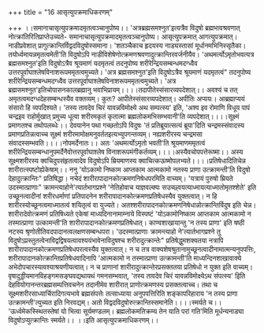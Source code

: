 +++
title = "16 आसृत्युपक्रमाधिकरणम्"

+++
।।समानाचासृत्युपक्रमादमृतत्वञ्चानुपोष्य।। 'अत्रब्रह्मसमश्नुत'इत्यत्रैव विदुषो ब्रह्मभावश्रवणात् नोत्क्रांतिरितिप्राप्तेउच्यते- समानाचासृत्युपक्रमादमृतत्वञ्चानुपोष्य। आसृत्युपक्रमात् आगत्युपक्रमात्। नाडीप्रवेशात् प्रागुत्क्रान्तिर्विद्वदविदुषोस्समाना। 'शतञ्चैकाच हृदयस्य नाड्यस्तासां मूर्धानमभिनिस्सृतैका। तयोर्ध्वमायन्नमृतत्वमेती'ति विदुषोऽपि नाडीविशेषेणोत्क्रमणश्रवणादुत्क्रान्तिरवर्जनीयैव। 'अथमर्त्योऽमृतोभवत्यत्र ब्रह्मसमश्नुत'इति विदुषोऽत्रैव श्रूयमाणं यदमृतत्वं तदनुपोष्य शरीरेन्द्रियसम्बन्धमदग्ध्वैव उत्तरपूर्वाघाश्लेषविनाशरूपममृतत्वमुच्यते। 'अत्र ब्रह्मसमश्नुत'इति विदुषोऽत्रैव श्रूयमाणं यदमृतत्वं" तदनुपोष्य शरीरेन्द्रियसम्बन्धमदग्ध्वैव उत्तरपूर्वाघाश्लेषविनाशरूपममृतत्वमुच्यते। 'अत्र ब्रह्मसमश्नुत'इतिचोपासनकालब्रह्मानु भवाभिप्रायम्।।।।तदापीतेस्संसारव्यपदेशात्।। अवश्यं च तत् अमृतत्वमदग्धदेहसम्बन्धस्यैव वक्तव्यम्। कुतः? आपीतेस्संसारव्यपदेशात्। अपीतिः अप्ययः। आब्रह्माप्ययं संसारो हि व्यपदिश्यते। 'तस्य तावदेव चिरं यावन्नविमोक्ष्ये अथ सम्पत्स्य' इति, 'अश्व इव रोमाणि विधूय पापं चन्द्रइव राहोर्मुखात् प्रमुच्य धूत्वा शरीरमकृतं कृतात्मा ब्रह्मलोकमभिसम्भवानी'ति व्यपदेशात्।।।।सूक्ष्मं प्रमाणतश्च तथोपलब्धेः।। देवयानेन पथा गच्छतोऽपि विदुषः 'तं प्रतिब्रूयात्सत्यं ब्रूया'दिति चन्द्रमस्संवादस्य प्रमाणप्रतिन्नत्वाच्च सूक्ष्मं शरीरमामोक्षमनुवर्ततइत्यभ्युपगन्तव्यम्। नह्यशरीरस्य चन्द्रमसा संवादस्सम्भवति।।।।नोपमर्देनातः।। अतः 'अथमर्त्योऽमृतो भवती'ति श्रूयमाणममृतत्वं शरीरेन्द्रियसम्बन्धानुपमर्देनैवोत्तरपूर्वाघाश्लेष विनाशरूपमंगीकर्तव्यम्।।।।अस्यैवचोपपत्तेरूष्मा।। अस्य सूक्ष्मशरीरस्य क्वचिदुपसंहृतत्वादेव विदुषोऽपि म्रियमाणस्य क्वाचित्कऊष्मोपलभ्यते।।।।प्रतिषेधादितिचेन्न शारीरात्स्पष्टोह्येकेषाम्।। ननु 'योऽकामो निष्काम आप्तकाम आत्मकामो नतस्य प्राणा उत्क्रामन्ती'ति विदुषो देहादुत्क्रान्तिः" प्रतिषिद्धा। नचेदं शारीरापादानकोत्क्रमणनिषेधपरमिति वाच्यम्। 'यत्रायं पुरुषो म्रियते उदस्मात्प्राणाः" क्रामन्त्याहोने'त्यार्तभागप्रश्ने 'नेतिहोवाच याज्ञवल्क्यः सउच्छ्वयत्याध्मायत्याध्मातोमृतश्शेते' इति उच्छूनत्वादीनां शरीरधर्माणां प्रतिपादनेन शरीरापादानकोत्क्रमणप्रतिषेधस्यैव युक्तत्वात्। न हि शारीरस्योच्छूनत्वमाध्मातत्वं शयितृत्वं वा युज्यते। अतश्शरीरापादनकोत्क्रमणनिषेधान्नोत्क्रान्तिर्विदुष इति चेन्न। शारीरादेवोत्क्रमणं प्रतिषिध्यते एकेषां माध्यदिनानामाम्नाये विस्पष्टं 'योऽकामोनिष्काम आप्तकाम आत्मकामो न तस्मात्प्राणा उत्कामन्ती'ति शारीरापादानकोत्क्रमणप्रतिषेधात्। काण्वशाखायान्तु 'न तस्य प्राणा' इति षष्ठी नटस्य श्रृणोतीतिवदपादानत्वलक्षणसम्बन्धपरा। 'उदस्मात्प्राणाः क्रामन्त्याहो ने'त्यार्तभागप्रश्ने तु विदुषोऽप्रस्तुतत्वेनाविद्वद्विषयत्वावश्ययंभावेनाविदुषश्च शरीरादुत्क्रान्तेः" प्रतिषेद्धुमशक्यतया नत्रापि शारीरापादानकोत्क्रमणप्रतिषेधपरत्वस्यैव युक्तत्वात्। न च तत्र वाक्यशेषश्रुतानामुच्छूनत्वादीनामात्मन्यनुपपत्तिः, शरीरापादानकोत्क्रान्तिप्रतिषेधवादिनापि 'आत्मकामो न तस्मात्प्राणा उत्क्रामन्ती'ति माध्यन्दिनशाखावाक्ये अभेदोपचारस्यावश्याश्रयणीयत्वात्। न च प्राणानां शारीरादुत्क्रान्तेरप्रसक्ततया प्रतिषेधो न युक्त इति वाच्यम्। वृषादुड्डीयमानविहङ्गमसङ्घवद्यथायथं गमनसम्भवात्, 'तस्य तावदेव चिरं यावन्नविमोक्ष्येऽथ संपत्स्य' इिति देहवियोगानन्तरब्रह्मसम्पत्तिवचनेन तदानीमेव शारीरात् प्राणोत्क्रमणस्य प्रसक्तत्वाच्च। तथा च सूक्ष्मशरीरसाध्यार्चिरादिगत्यभावे ब्रह्मसंपत्तेः तत्साध्याया अनुपपत्तिरिति शङ्कापरिहाराय 'न तस्य प्राणा उत्क्रामन्ती'त्युच्यत इति निरवद्यम्। अतो विद्वदविदुषोरुत्क्रान्तिस्समानेति।।।।स्मर्यते च।। 'ऊर्ध्वमेकस्स्थितस्तेषां यो भित्वा सूर्यमण्डलम्। ब्रह्मलोकमतिक्रम्य तेन याति परां गति'मिति मूर्धन्यनाड्या विदुषोऽप्युत्क्रान्तिः स्मर्यते।। ।।इति आसृत्युपक्रमाधिकरणम्।।